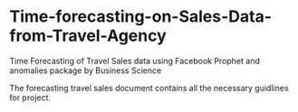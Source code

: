 # Time-forecasting-on-Sales-Data-from-Travel-Agency
Time Forecasting of Travel Sales data using Facebook Prophet and anomalies package by Business Science


The forecasting travel sales document contains all the necessary guidlines for project.
